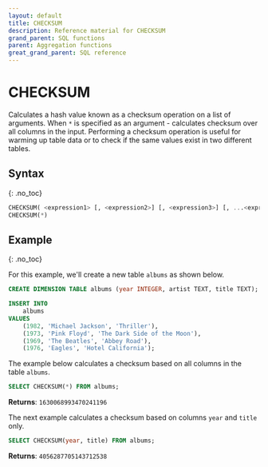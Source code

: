 ```yaml
---
layout: default
title: CHECKSUM
description: Reference material for CHECKSUM
grand_parent: SQL functions
parent: Aggregation functions
great_grand_parent: SQL reference
---
```



# CHECKSUM

Calculates a hash value known as a checksum operation on a list of arguments. When `*` is specified as an argument - calculates checksum over all columns in the input. Performing a checksum operation is useful for warming up table data or to check if the same values exist in two different tables.

## Syntax
{: .no_toc}

```sql
CHECKSUM( <expression1> [, <expression2>] [, <expression3>] [, ...<expressionN>] )
CHECKSUM(*)
```

## Example
{: .no_toc}

For this example, we'll create a new table `albums` as shown below.&#x20;

```sql
CREATE DIMENSION TABLE albums (year INTEGER, artist TEXT, title TEXT);

INSERT INTO
	albums
VALUES
	(1982, 'Michael Jackson', 'Thriller'),
	(1973, 'Pink Floyd', 'The Dark Side of the Moon'),
	(1969, 'The Beatles', 'Abbey Road'),
	(1976, 'Eagles', 'Hotel California');
```

The example below calculates a checksum based on all columns in the table `albums`.

```sql
SELECT CHECKSUM(*) FROM albums;
```

**Returns**: `1630068993470241196`

The next example calculates a checksum based on columns `year` and `title` only.

```sql
SELECT CHECKSUM(year, title) FROM albums;
```

**Returns**: `4056287705143712538`
